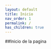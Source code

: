 ```yaml
---
layout: default
title: Inicio
nav_order: 1
permalink: /
has_children: true
---
```

##Inicio de la pagina
